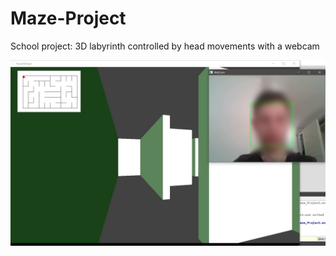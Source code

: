 # Maze-Project
School project: 3D labyrinth controlled by head movements with a webcam 

![plot](./res/Capture.jpg)

